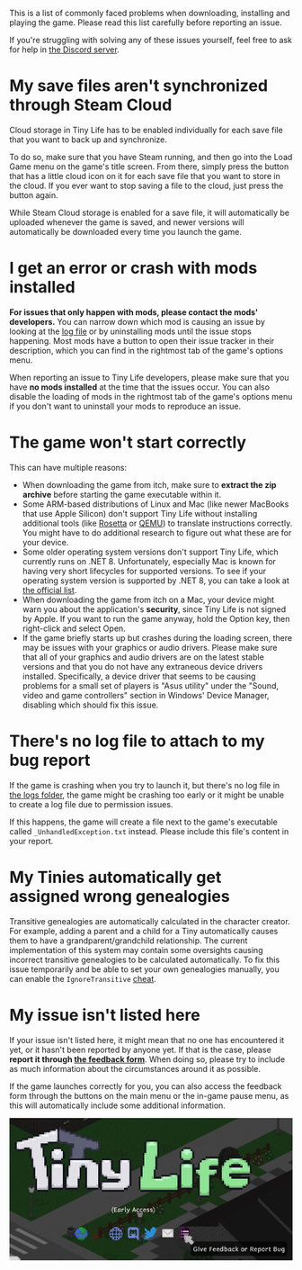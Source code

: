 ﻿This is a list of commonly faced problems when downloading, installing and playing the game. Please read this list carefully before reporting an issue. 

If you're struggling with solving any of these issues yourself, feel free to ask for help in [the Discord server](https://link.tinylifegame.com/discordweb).

# My save files aren't synchronized through Steam Cloud
Cloud storage in Tiny Life has to be enabled individually for each save file that you want to back up and synchronize.

To do so, make sure that you have Steam running, and then go into the Load Game menu on the game's title screen. From there, simply press the button that has a little cloud icon on it for each save file that you want to store in the cloud. If you ever want to stop saving a file to the cloud, just press the button again.

While Steam Cloud storage is enabled for a save file, it will automatically be uploaded whenever the game is saved, and newer versions will automatically be downloaded every time you launch the game.

# I get an error or crash with mods installed
**For issues that only happen with mods, please contact the mods' developers.** You can narrow down which mod is causing an issue by looking at the [log file](https://docs.tinylifegame.com/articles/game_dir.html) or by uninstalling mods until the issue stops happening. Most mods have a button to open their issue tracker in their description, which you can find in the rightmost tab of the game's options menu.

When reporting an issue to Tiny Life developers, please make sure that you have **no mods installed** at the time that the issues occur. You can also disable the loading of mods in the rightmost tab of the game's options menu if you don't want to uninstall your mods to reproduce an issue.

# The game won't start correctly
This can have multiple reasons:
- When downloading the game from itch, make sure to **extract the zip archive** before starting the game executable within it.
- Some ARM-based distributions of Linux and Mac (like newer MacBooks that use Apple Silicon) don't support Tiny Life without installing additional tools (like [Rosetta](https://en.wikipedia.org/wiki/Rosetta_(software)) or [QEMU](https://www.qemu.org/)) to translate instructions correctly. You might have to do additional research to figure out what these are for your device.
- Some older operating system versions don't support Tiny Life, which currently runs on .NET 8. Unfortunately, especially Mac is known for having very short lifecycles for supported versions. To see if your operating system version is supported by .NET 8, you can take a look at [the official list](https://github.com/dotnet/core/blob/main/release-notes/7.0/supported-os.md).
- When downloading the game from itch on a Mac, your device might warn you about the application's **security**, since Tiny Life is not signed by Apple. If you want to run the game anyway, hold the Option key, then right-click and select Open.
- If the game briefly starts up but crashes during the loading screen, there may be issues with your graphics or audio drivers. Please make sure that all of your graphics and audio drivers are on the latest stable versions and that you do not have any extraneous device drivers installed. Specifically, a device driver that seems to be causing problems for a small set of players is "Asus utility" under the "Sound, video and game controllers" section in Windows' Device Manager, disabling which should fix this issue.

# There's no log file to attach to my bug report
If the game is crashing when you try to launch it, but there's no log file in [the logs folder](https://docs.tinylifegame.com/articles/game_dir.html), the game might be crashing too early or it might be unable to create a log file due to permission issues.

If this happens, the game will create a file next to the game's executable called `_UnhandledException.txt` instead. Please include this file's content in your report.

# My Tinies automatically get assigned wrong genealogies
Transitive genealogies are automatically calculated in the character creator. For example, adding a parent and a child for a Tiny automatically causes them to have a grandparent/grandchild relationship. The current implementation of this system may contain some oversights causing incorrect transitive genealogies to be calculated automatically. To fix this issue temporarily and be able to set your own genealogies manually, you can enable the `IgnoreTransitive` [cheat](https://docs.tinylifegame.com/articles/cheats.html).

# My issue isn't listed here
If your issue isn't listed here, it might mean that no one has encountered it yet, or it hasn't been reported by anyone yet. If that is the case, please **report it through [the feedback form](https://tinylifegame.com/bugreport)**. When doing so, please try to include as much information about the circumstances around it as possible.

If the game launches correctly for you, you can also access the feedback form through the buttons on the main menu or the in-game pause menu, as this will automatically include some additional information.

![](../media/common_issues.png)
